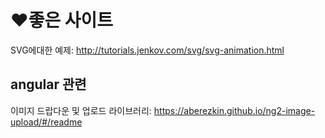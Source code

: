 # ❤️좋은 사이트

SVG에대한 예제: http://tutorials.jenkov.com/svg/svg-animation.html





## angular 관련

이미지 드랍다운 및 업로드 라이브러리: https://aberezkin.github.io/ng2-image-upload/#/readme